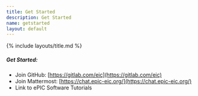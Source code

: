 ```yaml
---
title: Get Started
description: Get Started
name: getstarted
layout: default
---
```


{% include layouts/title.md %}

##### Get Started:

* Join GitHub: [https://gitlab.com/eic](https://gitlab.com/eic)
* Join Mattermost: [https://chat.epic-eic.org/](https://chat.epic-eic.org/)
* Link to ePIC Software Tutorials
